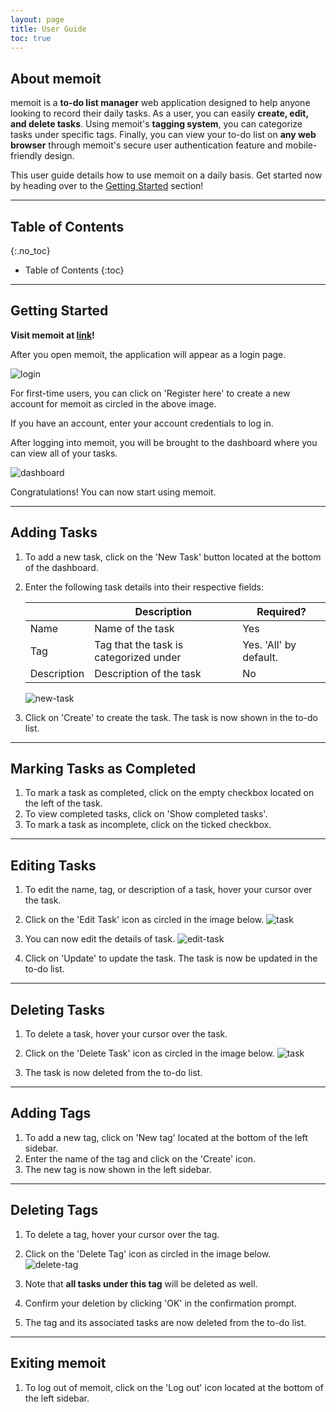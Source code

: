```yaml
---
layout: page
title: User Guide
toc: true
---
```


## **About memoit**

memoit is a **to-do list manager** web application designed to help anyone looking to record their daily tasks. As a user, you can easily **create, edit, and delete tasks**. Using memoit's **tagging system**, you can categorize tasks under specific tags. Finally, you can view your to-do list on **any web browser** through memoit's secure user authentication feature and mobile-friendly design.

This user guide details how to use memoit on a daily basis. Get started now by heading over to the [Getting Started](#getting-started) section!

---

## **Table of Contents**
{:.no_toc}

- Table of Contents
{:toc}

---

## **Getting Started**

**Visit memoit at [link]()!**

After you open memoit, the application will appear as a login page.

![login](images/user-guide/login.png)

For first-time users, you can click on 'Register here' to create a new account for memoit as circled in the above image.

If you have an account, enter your account credentials to log in.

After logging into memoit, you will be brought to the dashboard where you can view all of your tasks.

![dashboard](images/user-guide/dashboard.png)

Congratulations! You can now start using memoit.

---

## **Adding Tasks**

1. To add a new task, click on the 'New Task' button located at the bottom of the dashboard.
2. Enter the following task details into their respective fields:

   |             | Description                            | Required?              |
   | ----------- | -------------------------------------- | ---------------------- |
   | Name        | Name of the task                       | Yes                    |
   | Tag         | Tag that the task is categorized under | Yes. 'All' by default. |
   | Description | Description of the task                | No                     |

   ![new-task](images/user-guide/new-task.png)

3. Click on 'Create' to create the task. The task is now shown in the to-do list.

---

## **Marking Tasks as Completed**

1. To mark a task as completed, click on the empty checkbox located on the left of the task.
2. To view completed tasks, click on 'Show completed tasks'.
3. To mark a task as incomplete, click on the ticked checkbox.

---

## **Editing Tasks**

1. To edit the name, tag, or description of a task, hover your cursor over the task.
2. Click on the 'Edit Task' icon as circled in the image below.
   ![task](images/user-guide/task.png)

3. You can now edit the details of task.
   ![edit-task](images/user-guide/edit-task.png)

4. Click on 'Update' to update the task. The task is now be updated in the to-do list.

---

## **Deleting Tasks**

1. To delete a task, hover your cursor over the task.
2. Click on the 'Delete Task' icon as circled in the image below.
   ![task](images/user-guide/task.png)

3. The task is now deleted from the to-do list.

---

## **Adding Tags**

1. To add a new tag, click on 'New tag' located at the bottom of the left sidebar.
2. Enter the name of the tag and click on the 'Create' icon.
3. The new tag is now shown in the left sidebar.

---

## **Deleting Tags**

1. To delete a tag, hover your cursor over the tag.
2. Click on the 'Delete Tag' icon as circled in the image below.
   ![delete-tag](images/user-guide/delete-tag.png)

3. Note that **all tasks under this tag** will be deleted as well.
4. Confirm your deletion by clicking 'OK' in the confirmation prompt.
5. The tag and its associated tasks are now deleted from the to-do list.

---

## **Exiting memoit**

1. To log out of memoit, click on the 'Log out' icon located at the bottom of the left sidebar.
